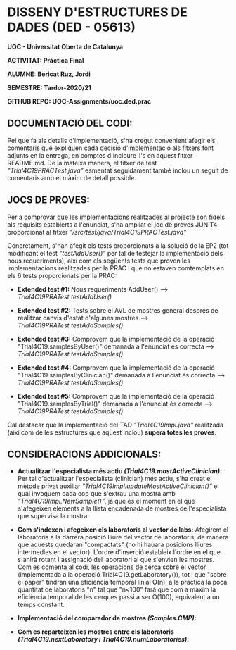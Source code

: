 # DISSENY D'ESTRUCTURES DE DADES (DED - 05613)

**UOC - Universitat Oberta de Catalunya**

**ACTIVITAT: Pràctica Final** 

**ALUMNE: Bericat Ruz, Jordi** 

**SEMESTRE: Tardor-2020/21** 

**GITHUB REPO: UOC-Assignments/uoc.ded.prac** 


## DOCUMENTACIÓ DEL CODI:

Pel que fa als detalls d'implementació, s'ha cregut convenient afegir els comentaris que expliquen 
cada decisió d'implementació als fitxers font adjunts en la entrega, en comptes d'incloure-l's en 
aquest fitxer README.md. De la mateixa manera, el fitxer de test *"Trial4C19PRACTest.java"* 
esmentat seguidament també inclou un seguit de comentaris amb el màxim de detall possible. 
 
## JOCS DE PROVES:

Per a comprovar que les implementacions realitzades al projecte són fidels als requisits 
establerts a l'enunciat, s'ha ampliat el joc de proves JUNIT4 proporcionat al fitxer 
*"/src/test/java/Trial4C19PRACTest.java"*
 
Concretament, s'han afegit els tests proporcionats a la solució de la EP2 (tot modificant el test 
*"testAddUser()"* per tal de testejar la implementació dels nous requeriments), així com els 
següents tests que proven les implementacions realitzades per la PRAC i que no estaven comtemplats 
en els 6 tests proporcionats per la PRAC:   

- **Extended test #1:** Nous requeriments AddUser() --> *Trial4C19PRATest.testAddUser()*
 
- **Extended test #2:** Tests sobre el AVL de mostres general després de realitzar canvis d'estat 
  d'algunes mostres --> *Trial4C19PRATest.testAddSamples()*
 
- **Extended test #3:** Comprovem que la implementació de la operació "Trial4C19.samplesByUser()" 
  demanada a l'enunciat és correcta --> *Trial4C19PRATest.testAddSamples()*
 
- **Extended test #4:** Comprovem que la implementació de la operació 
  "Trial4C19.samplesByClinician()" demanada a l'enunciat és correcta --> 
  *Trial4C19PRATest.testAddSamples()*
 
- **Extended test #5:** Comprovem que la implementació de la operació "Trial4C19.samplesByTrial()" 
  demanada a l'enunciat és correcta --> *Trial4C19PRATest.testAddSamples()*

Cal destacar que la implementació del TAD *"Trial4C19Impl.java"* realitzada (així com de les 
estructures que aquest inclou) **supera totes les proves**.

## CONSIDERACIONS ADDICIONALS:

- **Actualitzar l'especialista més actiu *(Trial4C19.mostActiveClinician)*:** Per tal 
  d'actualitzar l'especialista (clinician) més actiu, s'ha creat el mètode privat auxiliar 
  *"Trial4C19Impl.updateMostActiveClinician()"* el qual invoquem cada cop que s'extrau una mostra 
  amb *"Trial4C19Impl.NewSample()"*, ja que és el moment en el que s'afegeixen elements a la 
  llista encadenada de mostres de l'especialista que supervisa la mostra.

- **Com s'indexen i afegeixen els laboratoris al vector de labs:** Afegirem el laboratoris a la 
  darrera posició lliure del vector de laboratoris, de manera que aquests quedaran "compactats" 
  (no hi hauarà posicions lliures intermedies en el vector). L'ordre d'inserció estableix l'ordre 
  en el que s'anirà rotant l'assignació del laboratori al que s'envien les mostres. Com es comenta 
  al codi, les operacions de cerca sobre el vector (implementada a la operació 
  Trial4C19.getLaboratory()), tot i que "sobre el paper" tindran una eficiència temporal linial 
  O(n), a la pràctica la poca quantitat de laboratoris "n" tal que "n<100" farà que com a màxim
  la eficiència temporal de les cerques passi a ser O(100), equivalent a un temps constant.

- **Implementació del comparador de mostres *(Samples.CMP)*:**

- **Com es reparteixen les mostres entre els laboratoris *(Trial4C19.nextLaboratory i 
  Trial4C19.numLaboratories)*:**
